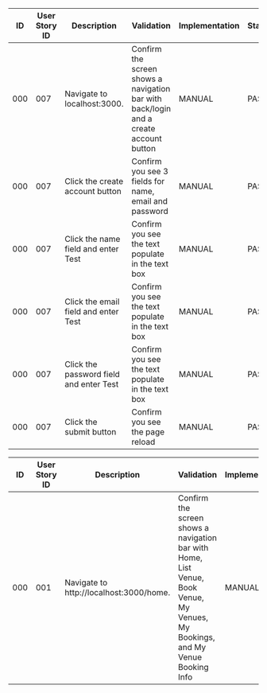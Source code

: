| ID | User Story ID | Description | Validation | Implementation | Status | 
|----|---------------|-------------|------------|----------------|--------|
| 000 | 007 | Navigate to localhost:3000. | Confirm the screen shows a navigation bar with back/login and a create account button | MANUAL | PASS |
| 000 | 007 | Click the create account button | Confirm you see 3 fields for name, email and password | MANUAL | PASS |
| 000 | 007 | Click the name field and enter Test | Confirm you see the text populate in the text box| MANUAL | PASS |
| 000 | 007 | Click the email field and enter Test | Confirm you see the text populate in the text box| MANUAL | PASS |
| 000 | 007 | Click the password field and enter Test | Confirm you see the text populate in the text box| MANUAL | PASS |
| 000 | 007 | Click the submit button | Confirm you see the page reload | MANUAL | PASS |

| ID | User Story ID | Description | Validation | Implementation | Status | 
|----|---------------|-------------|------------|----------------|--------|
| 000 | 001 | Navigate to http://localhost:3000/home. | Confirm the screen shows a navigation bar with Home, List Venue, Book Venue, My Venues, My Bookings, and My Venue Booking Info | MANUAL | PASS |

